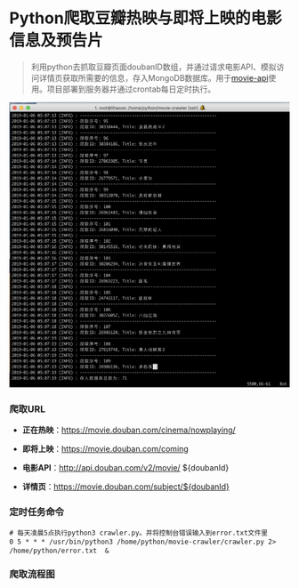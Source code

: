 # Python爬取豆瓣热映与即将上映的电影信息及预告片

> 利用python去抓取豆瓣页面doubanID数组，并通过请求电影API、模拟访问详情页获取所需要的信息，存入MongoDB数据库。用于[movie-api](https://github.com/lhz960904/movie-api)使用。项目部署到服务器并通过crontab每日定时执行。

![log截图](./log.png)

### 爬取URL

- **正在热映**：https://movie.douban.com/cinema/nowplaying/
- **即将上映**：https://movie.douban.com/coming

- **电影API**：http://api.douban.com/v2/movie/ ${doubanId}
- **详情页**：https://movie.douban.com/subject/${doubanId}

### 定时任务命令

```shell
# 每天凌晨5点执行python3 crawler.py。并将控制台错误输入到error.txt文件里
0 5 * * * /usr/bin/python3 /home/python/movie-crawler/crawler.py 2> /home/python/error.txt  &
```

### 爬取流程图

